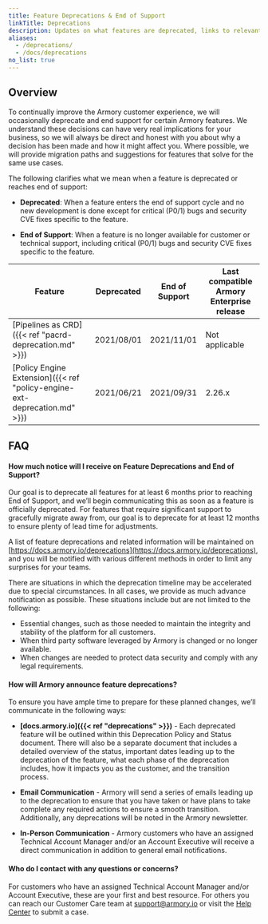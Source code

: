 ```yaml
---
title: Feature Deprecations & End of Support
linkTitle: Deprecations
description: Updates on what features are deprecated, links to relevant information for that feature, and the deprecation timeline.
aliases:
  - /deprecations/
  - /docs/deprecations
no_list: true
---
```


## Overview

To continually improve the Armory customer experience, we will occasionally deprecate and end support for certain Armory features.  We understand these decisions can have very real implications for your business, so we will always be direct and honest with you about why a decision has been made and how it might affect you. Where possible, we will provide migration paths and suggestions for features that solve for the same use cases. 

The following clarifies what we mean when a feature is deprecated or reaches end of support:

* **Deprecated**: When a feature enters the end of support cycle and no new development is done except for critical (P0/1) bugs and security CVE fixes specific to the feature. 

* **End of Support**: When a feature is no longer available for customer or technical support, including critical (P0/1) bugs and security CVE fixes specific to the feature.   

| Feature                                                | Deprecated | End of Support | Last compatible Armory Enterprise release |
|--------------------------------------------------------|------------|----------------|-------------------------------------------|
| [Pipelines as CRD]({{< ref "pacrd-deprecation.md" >}}) | 2021/08/01 | 2021/11/01     | Not applicable                            |
| [Policy Engine Extension]({{< ref "policy-engine-ext-deprecation.md" >}})        | 2021/06/21 | 2021/09/31     | 2.26.x                                    |


## FAQ

#### How much notice will I receive on Feature Deprecations and End of Support?

Our goal is to deprecate all features for at least 6 months prior to reaching End of Support, and we’ll begin communicating this as soon as a feature is officially deprecated.  For features that require significant support to gracefully migrate away from, our goal is to deprecate for at least 12 months to ensure plenty of lead time for adjustments.

A list of feature deprecations and related information will be maintained on [https://docs.armory.io/deprecations](https://docs.armory.io/deprecations), and you will be notified with various different methods in order to limit any surprises for your teams.

There are situations in which the deprecation timeline may be accelerated due to special circumstances. In all cases, we provide as much advance notification as possible. These situations include but are not limited to the following:

- Essential changes, such as those needed to maintain the integrity and stability of the platform for all customers.
- When third party software leveraged by Armory is changed or no longer available.
- When changes are needed to protect data security and comply with any legal requirements.

#### How will Armory announce feature deprecations?

To ensure you have ample time to prepare for these planned changes, we’ll communicate in the following ways:

* **[docs.armory.io]({{< ref "deprecations" >}})** - Each deprecated feature will be outlined within this Deprecation Policy and Status document. There will also be a separate document that includes a detailed overview of the status, important dates leading up to the deprecation of the feature, what each phase of the deprecation includes, how it impacts you as the customer, and the transition process.

* **Email Communication** - Armory will send a series of emails leading up to the deprecation to ensure that you have taken or have plans to take complete any required actions to ensure a smooth transition.  Additionally, any deprecations will be noted in the Armory newsletter.


* **In-Person Communication** - Armory customers who have an assigned Technical Account Manager and/or an Account Executive will receive a direct communication in addition to general email notifications. 

#### Who do I contact with any questions or concerns?

For customers who have an assigned Technical Account Manager and/or Account Executive, these are your first and best resource. For others you can reach our Customer Care team at [support@armory.io](mailto:support@armory.io) or visit the [Help Center](https://support.armory.io/) to submit a case.

